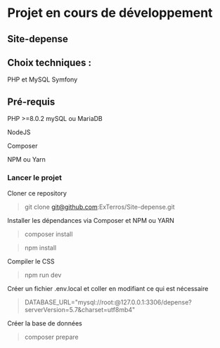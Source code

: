 # Projet en cours de développement
## Site-depense

## Choix techniques :
PHP et MySQL
Symfony 


## Pré-requis

PHP >=8.0.2
mySQL ou MariaDB

NodeJS

Composer

NPM ou Yarn


### Lancer le projet
Cloner ce repository
> git clone git@github.com:ExTerros/Site-depense.git

Installer les dépendances via Composer et NPM ou YARN
> composer install

> npm install


Compiler le CSS
> npm run dev

Créer un fichier .env.local et coller en modifiant ce qui est nécessaire
> DATABASE_URL="mysql://root:@127.0.0.1:3306/depense?serverVersion=5.7&charset=utf8mb4"

Créer la base de données
> composer prepare
